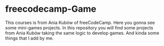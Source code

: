 # freecodecamp-Game
This courses is from Ania Kubów of freeCodeCamp. Here you gonna see some mini-games projects.
In this repository you will find some projects from Ania Kubów taking the same logic to develop games. And kinda some things that I add by me. 

